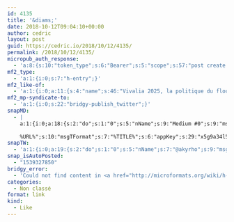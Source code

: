 ```yaml
---
id: 4135
title: '&diams;'
date: 2018-10-12T09:04:10+00:00
author: cedric
layout: post
guid: https://cedric.io/2018/10/12/4135/
permalink: /2018/10/12/4135/
micropub_auth_response:
  - 'a:8:{s:10:"token_type";s:6:"Bearer";s:5:"scope";s:57:"post create delete update read follow mute block channels";s:2:"me";s:17:"https://cedric.io";s:9:"issued_by";s:45:"https://cedric.io/wp-json/indieauth/1.0/token";s:9:"client_id";s:25:"https://alltogethernow.io";s:9:"issued_at";i:1538668018;s:4:"user";i:1;s:13:"last_accessed";i:1539327849;}'
mf2_type:
  - 'a:1:{i:0;s:7:"h-entry";}'
mf2_like-of:
  - 'a:1:{i:0;a:11:{s:4:"name";s:46:"Vivalia 2025, la politique du flou - atomArlon";s:7:"summary";s:361:"Mais où en est-on vraiment? Que n&rsquo;a t-on pas encore écrit sur Vivalia 2025? Ce projet, né il y a maintenant plus de cinq ans semble alterner avances précipitées puis enlisements coupables &#8211; et ce à un rythme effréné &#8211; c&rsquo;est le moins que l&rsquo;on puisse dire à ce sujet! A tel point qu&rsquo;aujourd&rsquo;hui, avouons &hellip;";s:6:"author";s:16:"Matthieu Sainlez";s:8:"featured";s:68:"http://atomarlon.be/wp-content/uploads/2018/10/IMG-6827-1024x489.jpg";s:11:"publication";s:9:"atomArlon";s:9:"published";s:25:"2018-10-11T16:24:17+02:00";s:7:"updated";s:25:"2018-10-11T21:44:58+02:00";s:8:"category";a:4:{i:0;s:7:"vivalia";i:1;s:14:"soins-de-sante";i:2;s:12:"vivalia-2025";i:3;s:7:"vivalia";}s:5:"photo";a:2:{i:0;s:68:"http://atomarlon.be/wp-content/uploads/2018/10/IMG-6827-1024x489.jpg";i:1;s:59:"http://atomarlon.be/wp-content/uploads/2018/10/IMG-6827.jpg";}s:3:"url";s:78:"http://atomarlon.be/matthieusainlez/vivalia/vivalia-2025-la-politique-du-flou/";s:4:"type";s:5:"entry";}}'
mf2_mp-syndicate-to:
  - 'a:1:{i:0;s:22:"bridgy-publish_twitter";}'
snapMD:
  - |
    a:1:{i:0;a:18:{s:2:"do";s:1:"0";s:5:"nName";s:9:"Medium #0";s:9:"msgFormat";s:19:"%FULLTEXT%
    
    %URL%";s:10:"msgTFormat";s:7:"%TITLE%";s:6:"appKey";s:29:"x5g9a34l5z294i5y2q284e4g54454";s:6:"appSec";s:85:"d3h0a44e4s2b4i5u2r234m5f5b4v2l5q2a444h574347464a454x2w20374447494c484b4w2c464f5u2d4z2";s:8:"inclTags";s:1:"1";s:7:"fltrsOn";i:0;s:5:"fltrs";a:0:{}s:7:"proxyOn";i:0;s:7:"useSURL";i:0;s:1:"v";i:350;s:4:"publ";s:1:"0";s:11:"accessToken";s:65:"2353413aa5437433e5648ccf74a16119308317c52d1a24d8ed99f26add037528a";s:12:"appAppUserID";s:65:"104b21fd8da79171a6e7bf800d03b4b761204f242935e05d2d86850a6b1635f77";s:14:"appAppUserName";s:26:"Cédric Bousmanne (akyrho)";s:13:"appAppUserURL";s:26:"https://medium.com/@akyrho";s:7:"pubList";a:0:{}}}
snapTW:
  - 'a:1:{i:0;a:19:{s:2:"do";s:1:"0";s:5:"nName";s:7:"@akyrho";s:9:"msgFormat";s:26:"%TITLE%. %EXCERPT% - %URL%";s:6:"appKey";s:55:"x5g9a8325v2y475r3c4m48584n53446p423r3r5u3e356j5j3k4r2p3";s:6:"appSec";s:105:"d3h0a94o46415u594v3q5l5n5l4r4x474x4j484o473u4i5w2m4k494z2k344n306n5r3l5v2s554p4n3p3k45495c3z4v4d3m3u5w525";s:7:"fltrsOn";i:0;s:5:"fltrs";a:0:{}s:7:"proxyOn";i:0;s:7:"useSURL";i:0;s:1:"v";i:350;s:5:"twURL";s:25:"http://twitter.com/akyrho";s:11:"accessToken";s:50:"6678782-Eyg60SCeh7762DEIsYtTPD5GVeOuSN8ATMdF2Lpppe";s:14:"accessTokenSec";s:45:"PgGDCbcYLJnR5esZjY9ID72A33mUNCYnQwaQTBsojSJNa";s:5:"tw140";i:0;s:10:"riComments";s:1:"1";s:11:"riCommentsM";s:1:"1";s:12:"riCommentsAA";s:1:"1";s:8:"attchImg";s:1:"1";s:9:"wpImgSize";s:4:"full";}}'
snap_isAutoPosted:
  - "1539327850"
bridgy_error:
  - 'Could not find content in <a href="http://microformats.org/wiki/h-entry">h-entry</a> or any other element!'
categories:
  - Non classé
format: link
kind:
  - Like
---
```

